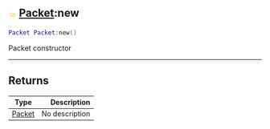 ## ![shared](../../.gitbook/assets/shared.png) [Packet](packet):new

```lua
Packet Packet:new()
```

Packet constructor

------
## Returns

| Type   | Description |
| ------ | ----------: |
| [Packet](packet) | No description |

